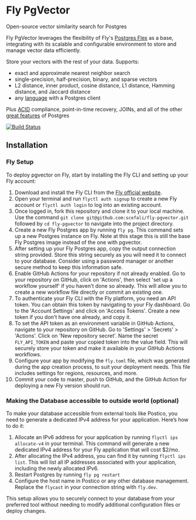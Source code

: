 # Fly PgVector

Open-source vector similarity search for Postgres

Fly PgVector leverages the flexibility of Fly's [Postgres Flex](https://github.com/fly-apps/postgres-flex) as a base, integrating with its scalable and configurable environment to store and manage vector data efficiently.

Store your vectors with the rest of your data. Supports:

- exact and approximate nearest neighbor search
- single-precision, half-precision, binary, and sparse vectors
- L2 distance, inner product, cosine distance, L1 distance, Hamming distance, and Jaccard distance
- any [language](#languages) with a Postgres client

Plus [ACID](https://en.wikipedia.org/wiki/ACID) compliance, point-in-time recovery, JOINs, and all of the other [great features](https://www.postgresql.org/about/) of Postgres

[![Build Status](https://github.com/pgvector/pgvector/actions/workflows/build.yml/badge.svg)](https://github.com/pgvector/pgvector/actions)

## Installation

### Fly Setup

To deploy pgvector on Fly, start by installing the Fly CLI and setting up your Fly account:

1. Download and install the Fly CLI from the [Fly official website](https://fly.io/docs/getting-started/installing-flyctl/).
2. Open your terminal and run `flyctl auth signup` to create a new Fly account or `flyctl auth login` to log into an existing account.
3. Once logged in, fork this repository and clone it to your local machine. Use the command `git clone git@github.com:scefali/fly-pgvector.git` followed by `cd fly-pgvector` to navigate into the project directory.
4. Create a new Fly Postgres app by running `fly pg`. This command sets up a new Postgres instance on Fly. Note at this stage this is still the base Fly Postgres image instead of the one with pgvector.
5. After setting up your Fly Postgres app, copy the output connection string provided. Store this string securely as you will need it to connect to your database. Consider using a password manager or another secure method to keep this information safe.
6. Enable GitHub Actions for your repository if not already enabled. Go to your repository on GitHub, click on 'Actions', then select 'set up a workflow yourself' if you haven't done so already. This will allow you to create a new workflow file directly or commit an existing one.
7. To authenticate your Fly CLI with the Fly platform, you need an API token. You can obtain this token by navigating to your Fly dashboard. Go to the 'Account Settings' and click on 'Access  Tokens'. Create a new token if you don't have one already, and copy it.
8. To set the API token as an environment variable in GitHub Actions, navigate to your repository on GitHub. Go to 'Settings' > 'Secrets' > 'Actions'. Click on 'New repository secret'. Name the secret `FLY_API_TOKEN` and paste your copied token into the value field. This will securely store your token and make it available in your GitHub Actions workflows.
9. Configure your app by modifying the `fly.toml` file, which was generated during the app creation process, to suit your deployment needs. This file includes settings for regions, resources, and more.
10. Commit your code to master, push to GitHub, and the GitHub Action for deploying a new Fly version should run.


### Making the Database accessible to outside world (optional)
To make your database accessible from external tools like Postico, you need to generate a dedicated IPv4 address for your application. Here’s how to do it:

1. Allocate an IPv6 address for your application by running `flyctl ips allocate-v4` in your terminal. This command will generate a new dedicated IPv4 address for your Fly application that will cost $2/mo.
2. After allocating the IPv4 address, you can find it by running `flyctl ips list`. This will list all IP addresses associated with your application, including the newly allocated IPv6.
3. Restart Postgres by running `fly pg restart`
4. Configure the host name in Postico or any other database management. Replace the `flycast` in your connection string with `fly.dev`.


This setup allows you to securely connect to your database from your preferred tool without needing to modify additional configuration files or deploy changes.
